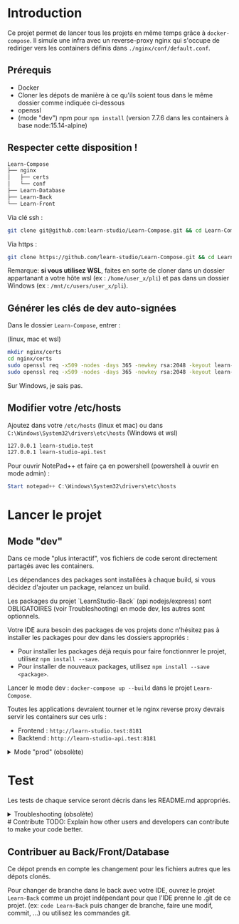 # Introduction 

Ce projet permet de lancer tous les projets en même temps grâce à `docker-compose`. Il simule une infra avec un reverse-proxy nginx qui s'occupe de rediriger vers les containers définis dans `./nginx/conf/default.conf`.

## Prérequis

- Docker
- Cloner les dépots de manière à ce qu'ils soient tous dans le même dossier comme indiquée ci-dessous
- openssl
- (mode "dev") npm pour `npm install` (version 7.7.6 dans les containers à base node:15.14-alpine)

## Respecter cette disposition !

```txt
Learn-Compose
├── nginx
│   ├── certs
│   └── conf
├── Learn-Database
├── Learn-Back
└── Learn-Front
```

Via clé ssh : 

```bash
git clone git@github.com:learn-studio/Learn-Compose.git && cd Learn-Compose && git clone git@github.com:learn-studio/Learn-Database.git && git clone git@github.com:learn-studio/Learn-Back.git && git clone git@github.com:learn-studio/Learn-Front.git
```

Via https :

```bash
git clone https://github.com/learn-studio/Learn-Compose.git && cd Learn-Compose && git clone https://github.com/learn-studio/Learn-Database.git && git clone https://github.com/learn-studio/Learn-Back.git && git clone https://github.com/learn-studio/Learn-Front.git
```


Remarque: **si vous utilisez WSL**, faites en sorte de cloner dans un dossier appartanant a votre hôte wsl (ex : `/home/user_x/pli`) et pas dans un dossier Windows (ex : `/mnt/c/users/user_x/pli`).

## Générer les clés de dev auto-signées

Dans le dossier `Learn-Compose`, entrer :

(linux, mac et wsl)

```bash
mkdir nginx/certs
cd nginx/certs
sudo openssl req -x509 -nodes -days 365 -newkey rsa:2048 -keyout learn-studio-api.key -out learn-studio-api.crt # Pas besoin de rentrer quoi que ce soit 
sudo openssl req -x509 -nodes -days 365 -newkey rsa:2048 -keyout learn-studio.key -out learn-studio.crt # Pas besoin de rentrer quoi que ce soit 
```

Sur Windows, je sais pas.

## Modifier votre /etc/hosts

Ajoutez dans votre `/etc/hosts` (linux et mac) ou dans `C:\Windows\System32\drivers\etc\hosts` (Windows et wsl) 

```txt
127.0.0.1 learn-studio.test
127.0.0.1 learn-studio-api.test
```

Pour ouvrir NotePad++ et faire ça en powershell (powershell à ouvrir en mode admin) : 
```ps1
Start notepad++ C:\Windows\System32\drivers\etc\hosts
```
# Lancer le projet


## Mode "dev"

Dans ce mode "plus interactif", vos fichiers de code seront directement partagés avec les containers.

Les dépendances des packages sont installées à chaque build, si vous décidez d'ajouter un package, relancez un build.

<!-->
Les packages du projet `LearnStudio-Back` (api nodejs/express) sont OBLIGATOIRES (voir Troubleshooting) en mode dev, les autres sont optionnels.
<!-->

Votre IDE aura besoin des packages de vos projets donc n'hésitez pas à installer les packages pour dev dans les dossiers appropriés :
- Pour installer les packages déjà requis pour faire fonctionnrer le projet, utilisez `npm install --save`.
- Pour installer de nouveaux packages, utilisez `npm install --save <package>`.



Lancer le mode dev : `docker-compose up --build` dans le projet `Learn-Compose`.

Toutes les applications devraient tourner et le nginx reverse proxy devrais servir les containers sur ces urls :

- Frontend : `http://learn-studio.test:8181`
- Backtend : `http://learn-studio-api.test:8181`



<details>
  <summary>Mode "prod" (obsolète)</summary>
Lancer le projet dans ce mode correspond à lancer tout l'infra de manière isolé, . Les containers copient le code/fichiers de conf et n'ont plus d'interraction avec l'hôte. Les modifications seront présentes en re-buildant les images docker.

Il est important de noter que vous n'avez pas impérativement besoin d'installer les packages des projets pour lancer ce mode, les containers sont autonomes vis-à-vis de ça. (voir différences entre les volumes des deux fichiers `docker-compose*.yml` + Dockerfiles respectives + .dockerignore respectifs)

**MAIS** votre IDE préferera avoir vos packages pour pouvoir vous suggérer des choses et installer un nouveau package avec npm impliquera sans doutes l'installation de tous les packages, si vous êtes en train de faire des modifications majeures, veuillez lancer le mode "dev".

Lancer le mode prod : `docker-compose -f docker-compose.prod.yml up --build` dans le projet `Learn-Compose`.

Note : docker utilise un système de cache qui évite d'avoir à re-build des parties d'image qui n'ont pas changé, n'hésitez pas sur l'argument `--build` !

Toutes les applications devraient tourner et le nginx reverse proxy devrais servir les containers sur ces urls :

- Frontend : `http://learn-studio.test:8181`
- Backtend : `http://learn-studio-api.test:8181`

TODO: faire une conf nginx pour la redirection d'erreur pour le front (prod uniquement, marche en dev) acr en mode prod, le container angular est just un nginx
</details>


# Test

Les tests de chaque service seront décris dans les README.md appropriés.

<details>
  <summary>Troubleshooting (obsolète)</summary>
# Troubleshooting

Problèmes déjà connus : 

## Un délire de packages.json et de nodes_modules pour une api nodejs/express

**Mode dev uniquement**

```txt
node_1      | node:internal/modules/cjs/loader:927
node_1      |   throw err;
node_1      |   ^
node_1      |
node_1      | Error: Cannot find module 'express'
node_1      | Require stack:
node_1      | - /app/app.js
node_1      | - /app/bin/www
node_1      |     at Function.Module._resolveFilename (node:internal/modules/cjs/loader:924:15)
...
```

Problème rencontré quand on lance node sans créer de 


Fix : dans le dossier `./LearnStudio-Back/learn-studio-api` :
- supprimer les nodes_modules s'il y en a 
- supprimer le `package-lock.json`
- Lancer la commande `npm install`

Vous devriez pouvoir lancer le `docker-compose up --build`. Dans le cas contraire, créez une issue dans les Work Items DevOps avec un maximum d'information pour le DevOps.
</details>
# Contribute
TODO: Explain how other users and developers can contribute to make your code better. 

## Contribuer au Back/Front/Database

Ce dépot prends en compte les changement pour les fichiers autres que les dépots clonés.

Pour changer de branche dans le back avec votre IDE, ouvrez le projet `Learn-Back` comme un projet indépendant pour que l'IDE prenne le .git de ce projet. (ex: `code Learn-Back` puis changer de branche, faire une modif, commit, ...) ou utilisez les commandes git.
